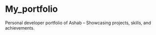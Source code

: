 # My_portfolio
 Personal developer portfolio of Ashab – Showcasing projects, skills, and achievements. 
